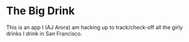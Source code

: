 # The Big Drink

This is an app I (AJ Arora) am hacking up to track/check-off all the girly drinks I drink in San Francisco.